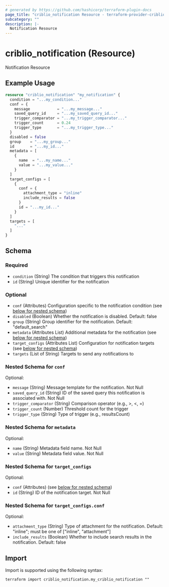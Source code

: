 ```yaml
---
# generated by https://github.com/hashicorp/terraform-plugin-docs
page_title: "criblio_notification Resource - terraform-provider-criblio"
subcategory: ""
description: |-
  Notification Resource
---
```


# criblio_notification (Resource)

Notification Resource

## Example Usage

```terraform
resource "criblio_notification" "my_notification" {
  condition = "...my_condition..."
  conf = {
    message            = "...my_message..."
    saved_query_id     = "...my_saved_query_id..."
    trigger_comparator = "...my_trigger_comparator..."
    trigger_count      = 0.24
    trigger_type       = "...my_trigger_type..."
  }
  disabled = false
  group    = "...my_group..."
  id       = "...my_id..."
  metadata = [
    {
      name  = "...my_name..."
      value = "...my_value..."
    }
  ]
  target_configs = [
    {
      conf = {
        attachment_type = "inline"
        include_results = false
      }
      id = "...my_id..."
    }
  ]
  targets = [
    "..."
  ]
}
```

<!-- schema generated by tfplugindocs -->
## Schema

### Required

- `condition` (String) The condition that triggers this notification
- `id` (String) Unique identifier for the notification

### Optional

- `conf` (Attributes) Configuration specific to the notification condition (see [below for nested schema](#nestedatt--conf))
- `disabled` (Boolean) Whether the notification is disabled. Default: false
- `group` (String) Group identifier for the notification. Default: "default_search"
- `metadata` (Attributes List) Additional metadata for the notification (see [below for nested schema](#nestedatt--metadata))
- `target_configs` (Attributes List) Configuration for notification targets (see [below for nested schema](#nestedatt--target_configs))
- `targets` (List of String) Targets to send any notifications to

<a id="nestedatt--conf"></a>
### Nested Schema for `conf`

Optional:

- `message` (String) Message template for the notification. Not Null
- `saved_query_id` (String) ID of the saved query this notification is associated with. Not Null
- `trigger_comparator` (String) Comparison operator (e.g., >, <, =)
- `trigger_count` (Number) Threshold count for the trigger
- `trigger_type` (String) Type of trigger (e.g., resultsCount)


<a id="nestedatt--metadata"></a>
### Nested Schema for `metadata`

Optional:

- `name` (String) Metadata field name. Not Null
- `value` (String) Metadata field value. Not Null


<a id="nestedatt--target_configs"></a>
### Nested Schema for `target_configs`

Optional:

- `conf` (Attributes) (see [below for nested schema](#nestedatt--target_configs--conf))
- `id` (String) ID of the notification target. Not Null

<a id="nestedatt--target_configs--conf"></a>
### Nested Schema for `target_configs.conf`

Optional:

- `attachment_type` (String) Type of attachment for the notification. Default: "inline"; must be one of ["inline", "attachment"]
- `include_results` (Boolean) Whether to include search results in the notification. Default: false

## Import

Import is supported using the following syntax:

```shell
terraform import criblio_notification.my_criblio_notification ""
```
